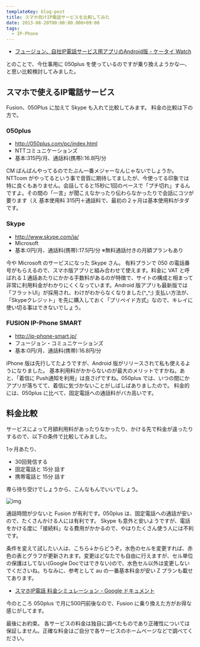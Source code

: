 ```yaml
---
templateKey: blog-post
title: スマホ向けIP電話サービスを比較してみた
date: 2013-08-20T00:00:00.000+09:00
tags:
  - IP-Phone
---
```

* [フュージョン、自社IP電話サービス用アプリのAndroid版 - ケータイ Watch](http://k-tai.impress.co.jp/docs/news/20130820_611766.html)

とのことで、今仕事用に 050plus を使っているのですが乗り換えようかな―、と思い比較検討してみました。
<!--more-->
## スマホで使えるIP電話サービス

Fusion、050Plus に加えて Skype も入れて比較してみます。
料金の比較は下の方で。

### 050plus

* http://050plus.com/pc/index.html
* NTTコミュニケーションズ
* 基本:315円/月、通話料(携帯):16.8円/分

CM ばんばんやってるのでたぶん一番メジャーなんじゃないでしょうか。
NTTcom がやってるという事で音質に期待してましたが、今使ってる印象では特に良くもありません。会話してると15秒に1回のペースで「プチ切れ」するんですよ。その間の「一言」が聞こえなかったり伝わらなかったりで会話にコツが要ります（え
基本使用料 315円＋通話料で、最初の２ヶ月は基本使用料がタダです。

### Skype

* http://www.skype.com/ja/
* Microsoft
* 基本:0円/月、通話料(携帯):17.5円/分 ※無料通話付きの月額プランもあり


今や Microsoft のサービスになった Skype さん。
有料プランで 050 の電話番号がもらえるので、スマホ版アプリと組み合わせて使えます。料金に VAT と呼ばれる１通話あたりにかかる手数料があるのが特徴で、サイトの構成と相まって非常に利用料金がわかりにくくなっています。Android 版アプリも最新版では「フラットUI」が採用され、わけがわからなくなりました(^_^;)
支払い方法が、「Skypeクレジット」を先に購入しておく「プリペイド方式」なので、キレイに使い切る事はできないでしょう。

### FUSION IP-Phone SMART

* http://ip-phone-smart.jp/
* フュージョン・コミュニケーションズ
* 基本:0円/月、通話料(携帯):16.8円/分

iPhone 版は先行してたようですが、Android 版がリリースされて私も使えるようになりました。
基本利用料がかからないのが最大のメリットですかね。あと、「着信に Push通知を利用」は良さげですね。050plus では、いつの間にかアプリが落ちてて、着信に気づかないことがしばしばありましたので。
料金的には、050plus に比べて、固定電話への通話料がバカ高いです。

## 料金比較

サービスによって月額利用料があったりなかったり、かける先で料金が違ったりするので、以下の条件で比較してみました。

1ヶ月あたり、

* 30回発信する
* 固定電話と 15分 話す
* 携帯電話と 15分 話す

専ら待ち受けでしょうから、こんなもんでいいでしょう。

![img](/img/posts/comparision_ip_phone_services_01.png)

通話時間が少ないと Fusion が有利です。050plus は、固定電話への通話が安いので、たくさんかける人には有利です。
Skype も意外と安いようですが、電話をかける度に「接続料」なる費用がかかるので、やはりたくさん使う人には不利です。

条件を変えて試したい人は、こちら↓からどうぞ。水色のセルを変更すれば、赤色の表とグラフが更新されます。変更はどなたでも自由に行えますが、セル単位の保護はしてない(Google Docではできない)ので、水色セル以外は変更しないでくださいね。ちなみに、参考として au の一番基本料金が安い Z プランも載せてあります。

* [スマホIP電話 料金シミュレーション - Google ドキュメント](https://docs.google.com/spreadsheet/ccc?key=0AsXQVtRWN2mWdGFjS2s2d3ZKb1Jzbi16Z2hWVXduTVE#gid=0)

今のところ 050plus で月に500円前後なので、Fusion に乗り換えた方がお得な感じがしてます。

最後にお約束。
各サービスの料金は独自に調べたものであり正確性については保証しません。正確な料金はご自分で各サービスのホームページなどで調べてください。
